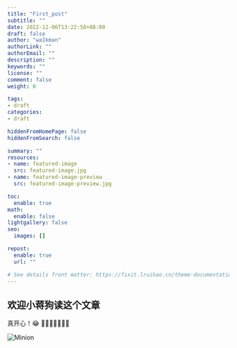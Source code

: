 ```yaml
---
title: "First_post"
subtitle: ""
date: 2022-12-06T13:22:58+08:00
draft: false
author: "wa1kman"
authorLink: ""
authorEmail: ""
description: ""
keywords: ""
license: ""
comment: false
weight: 0

tags:
- draft
categories:
- draft

hiddenFromHomePage: false
hiddenFromSearch: false

summary: ""
resources:
- name: featured-image
  src: featured-image.jpg
- name: featured-image-preview
  src: featured-image-preview.jpg

toc:
  enable: true
math:
  enable: false
lightgallery: false
seo:
  images: []

repost:
  enable: true
  url: ""

# See details front matter: https://fixit.lruihao.cn/theme-documentation-content/#front-matter
---
```


## 欢迎**小蒋狗**读这个文章

真开心！:joy:
:revolving_hearts::revolving_hearts::revolving_hearts::revolving_hearts::revolving_hearts::revolving_hearts::revolving_hearts:

![Minion](https://octodex.github.com/images/minion.png)

<!--more-->
